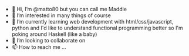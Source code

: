 - 👋 Hi, I’m @matto80 but you can call me Maddie
- 👀 I’m interested in many things of course
- 🌱 I’m currently learning web development with html/css/javascript, python and I'd like to understand functional programming better so I'm poking around Haskell (like a baby)
- 💞️ I’m looking to collaborate on 
- 📫 How to reach me ...

<!---
matto80/matto80 is a ✨ special ✨ repository because its `README.md` (this file) appears on your GitHub profile.
You can click the Preview link to take a look at your changes.
--->
